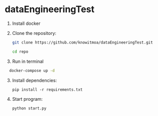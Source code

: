 # dataEngineeringTest

1. Install docker

1. Clone the repository:

   ```bash
   git clone https://github.com/knowitmoa/dataEngineeringTest.git

   cd repo
   ```

1. Run in terminal

```bash
  docker-compose up -d
```

3. Install dependencies:
   ```bashs
   pip install -r requirements.txt
   ```
4. Start program:
   ```bash
   python start.py
   ```
